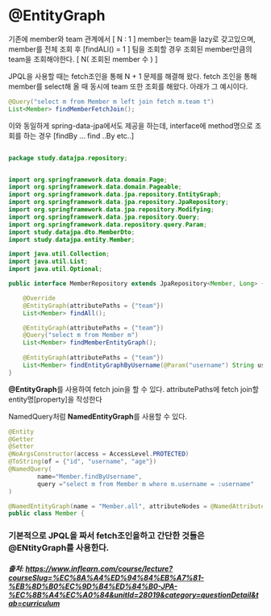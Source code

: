 # @EntityGraph
   
기존에 member와 team 관계에서 [ N : 1 ] member는 team을 lazy로 갖고있으며, 
member를 전체 조회 후 [findALl() = 1 ] 팀을 조회할 경우 조회된 member만큼의 team을 조회해야한다. [ N( 조회된 member 수 ) ]

JPQL을 사용할 때는 fetch조인을 통해 N + 1 문제를 해결해 왔다.
fetch 조인을 통해 member를 select해 올 때 동시에 team 또한 조회를 해왔다. 아래가 그 예시이다.   
```java
@Query("select m from Member m left join fetch m.team t")
List<Member> findMemberFetchJoin();
```

이와 동일하게 spring-data-jpa에서도 제공을 하는데, interface에 method명으로 조회를 하는 경우 [findBy ... find ..By etc..]  

```java

package study.datajpa.repository;


import org.springframework.data.domain.Page;
import org.springframework.data.domain.Pageable;
import org.springframework.data.jpa.repository.EntityGraph;
import org.springframework.data.jpa.repository.JpaRepository;
import org.springframework.data.jpa.repository.Modifying;
import org.springframework.data.jpa.repository.Query;
import org.springframework.data.repository.query.Param;
import study.datajpa.dto.MemberDto;
import study.datajpa.entity.Member;

import java.util.Collection;
import java.util.List;
import java.util.Optional;

public interface MemberRepository extends JpaRepository<Member, Long> {

    @Override
    @EntityGraph(attributePaths = {"team"})
    List<Member> findAll();

    @EntityGraph(attributePaths = {"team"})
    @Query("select m from Member m")
    List<Member> findMemberEntityGraph();
    
    @EntityGraph(attributePaths = {"team"})
    List<Member> findEntityGraphByUsername(@Param("username") String username);
}
```
**@EntityGraph**를 사용하여 fetch join을 할 수 있다. attributePaths에 fetch join할 entity명[property]을 작성한다 

NamedQuery처럼 **NamedEntityGraph**를 사용할 수 있다.
```java
@Entity
@Getter
@Setter
@NoArgsConstructor(access = AccessLevel.PROTECTED)
@ToString(of = {"id", "username", "age"})
@NamedQuery(
        name="Member.findByUsername",
        query ="select m from Member m where m.username = :username"
)

@NamedEntityGraph(name = "Member.all", attributeNodes = @NamedAttributeNode("team"))
public class Member {
```

### 기본적으로 JPQL을 짜서 fetch조인을하고 간단한 것들은 @ENtityGraph를 사용한다. 


##### 출처: https://www.inflearn.com/course/lecture?courseSlug=%EC%8A%A4%ED%94%84%EB%A7%81-%EB%8D%B0%EC%9D%B4%ED%84%B0-JPA-%EC%8B%A4%EC%A0%84&unitId=28019&category=questionDetail&tab=curriculum
